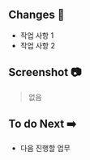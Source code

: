 ## Changes 📝

<!-- 이 PR에서 작업한 사항을 적어주세요. -->

- 작업 사항 1
- 작업 사항 2

## Screenshot 📷

<!-- 작업한 사항을 스크린샷으로 찍을 수 있다면 (예: 신규 페이지 구현, 새로운 컴포넌트 구현) 스크린샷을 찍어서 올려주세요. 반드시 올릴 필요는 없습니다! -->

> 없음

## To do Next ➡️

<!-- 다음에 진행할 업무에 대해서 적어주세요. -->

- 다음 진행할 업무
